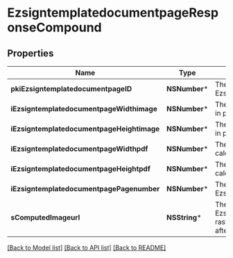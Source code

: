 # EzsigntemplatedocumentpageResponseCompound

## Properties
Name | Type | Description | Notes
------------ | ------------- | ------------- | -------------
**pkiEzsigntemplatedocumentpageID** | **NSNumber*** | The unique ID of the Ezsigntemplatedocumentpage | 
**iEzsigntemplatedocumentpageWidthimage** | **NSNumber*** | The Width of the page&#39;s image in pixels calculated at 100 DPI | 
**iEzsigntemplatedocumentpageHeightimage** | **NSNumber*** | The Height of the page&#39;s image in pixels calculated at 100 DPI | 
**iEzsigntemplatedocumentpageWidthpdf** | **NSNumber*** | The Width of the page in points calculated at 72 DPI | 
**iEzsigntemplatedocumentpageHeightpdf** | **NSNumber*** | The Height of the page in points calculated at 72 DPI | 
**iEzsigntemplatedocumentpagePagenumber** | **NSNumber*** | The page number in the Ezsigntemplatedocument | 
**sComputedImageurl** | **NSString*** | The Url to the Ezsigntemplatedocumentpage&#39;s rasterized image.  Url will expire after 5 minutes. | 

[[Back to Model list]](../README.md#documentation-for-models) [[Back to API list]](../README.md#documentation-for-api-endpoints) [[Back to README]](../README.md)


